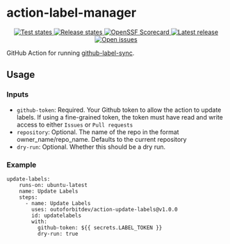 # action-label-manager
<p align="center">
  <!-- <a href="https://github.com/outoforbitdev/action-label-manager/discussions">
    <img alt="Join the community on GitHub Discussions" src="https://img.shields.io/badge/Join%20the%20community-on%20GitHub%20Discussions-blue">
  </a> -->
  <a href="https://github.com/outoforbitdev/action-label-manager/actions/workflows/test.yml">
    <img alt="Test states" src="https://img.shields.io/github/actions/workflow/status/outoforbitdev/action-label-manager/test.yml?label=Tests">
  </a>
  <a href="https://github.com/outoforbitdev/action-label-manager/actions/workflows/release.yml">
    <img alt="Release states" src="https://img.shields.io/github/actions/workflow/status/outoforbitdev/action-label-manager/release.yml?label=Release">
  </a>
  <a href="https://securityscorecards.dev/viewer/?uri=github.com/outoforbitdev/action-label-manager">
    <img alt="OpenSSF Scorecard" src="https://api.securityscorecards.dev/projects/github.com/outoforbitdev/action-label-manager/badge">
  </a>
  <a href="https://github.com/outoforbitdev/action-label-manager/releases/latest">
    <img alt="Latest release" src="https://img.shields.io/github/v/release/outoforbitdev/action-label-manager?logo=github">
  </a>
  <a href="https://github.com/outoforbitdev/action-label-manager/issues">
    <img alt="Open issues" src="https://img.shields.io/github/issues/outoforbitdev/action-label-manager?logo=github">
  </a>
</p>

GitHub Action for running [github-label-sync](https://github.com/Financial-Times/github-label-sync#label-config-file).

## Usage

### Inputs

* `github-token`: Required. Your Github token to allow the action to update labels. If using a fine-grained token, the token must have read and write access to either `Issues` or `Pull requests`
* `repository`: Optional. The name of the repo in the format owner_name/repo_name. Defaults to the current repository
* `dry-run`: Optional. Whether this should be a dry run.

### Example
```
update-labels:
    runs-on: ubuntu-latest
    name: Update Labels
    steps:
      - name: Update Labels
        uses: outoforbitdev/action-update-labels@v1.0.0
        id: updatelabels
        with:
          github-token: ${{ secrets.LABEL_TOKEN }}
          dry-run: true
```